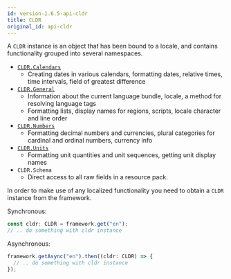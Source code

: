 ```yaml
---
id: version-1.6.5-api-cldr
title: CLDR
original_id: api-cldr
---
```


A `CLDR` instance is an object that has been bound to a locale, and contains functionality grouped into
several namespaces.

- [`CLDR.Calendars`](api-cldr-calendars.html)
  - Creating dates in various calendars, formatting dates, relative times, time intervals, field of greatest difference
- [`CLDR.General`](api-cldr-general.html)
  - Information about the current language bundle, locale, a method for resolving language tags
  - Formatting lists, display names for regions, scripts, locale character and line order
- [`CLDR.Numbers`](api-cldr-numbers.html)
  - Formatting decimal numbers and currencies, plural categories for cardinal and ordinal numbers, currency info
- [`CLDR.Units`](api-cldr-units.html)
  - Formatting unit quantities and unit sequences, getting unit display names
- `CLDR.Schema`
  - Direct access to all raw fields in a resource pack.

In order to make use of any localized functionality you need to obtain a `CLDR` instance from the
framework.

Synchronous:

```typescript
const cldr: CLDR = framework.get("en");
// .. do something with cldr instance
```

Asynchronous:

```typescript
framework.getAsync("en").then((cldr: CLDR) => {
  // .. do something with cldr instance
});
```
